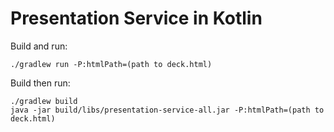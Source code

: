 # Presentation Service in Kotlin

Build and run:
```shell
./gradlew run -P:htmlPath=(path to deck.html)
```

Build then run:
```shell
./gradlew build
java -jar build/libs/presentation-service-all.jar -P:htmlPath=(path to deck.html)
```
